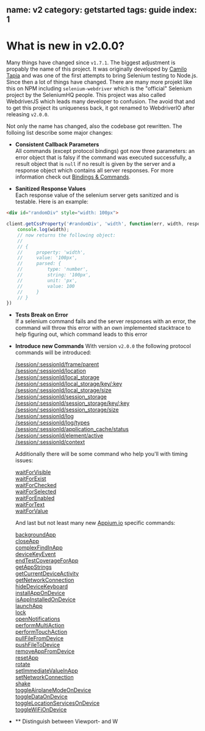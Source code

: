name: v2
category: getstarted
tags: guide
index: 1
---

# What is new in v2.0.0?

Many things have changed since `v1.7.1`. The biggest adjustment is propably the name of this project.
It was originally developed by [Camilo Tapia](http://www.1001.io/) and was one of the first attempts
to bring Selenium testing to Node.js. Since then a lot of things have changed. There are many more
projekt like this on NPM including `selenium-webdriver` which is the "official" Selenium project by
the SeleniumHQ people. This project was also called WebdriverJS which leads many developer to confusion.
The avoid that and to get this project its uniqueness back, it got renamed to WebdriverIO after releasing
`v2.0.0`.

Not only the name has changed, also the codebase got rewritten. The folloing list describe some major
changes:

- **Consistent Callback Parameters**<br>
  All commands (except protocol bindings) got now three parameters: an error object that is falsy if
  the command was executed successfully, a result object that is `null` if no result is given by the
  server and a response object which contains all server responses. For more information check out
  [Bindings & Commands](/guide/getstarted/bindingscommands.html).

- **Sanitized Response Values**<br>
  Each response value of the selenium server gets sanitized and is testable. Here is an example:

```html
<div id="randomDiv" style="width: 100px">
```

```js
client.getCssProperty('#randomDiv', 'width', function(err, width, responses) {
    console.log(width);
    // now returns the following object:
    //
    // { 
    //     property: 'width',
    //     value: '100px',
    //     parsed: {
    //         type: 'number',
    //         string: '100px',
    //         unit: 'px',
    //         value: 100
    //     }
    // }
})
```

- **Tests Break on Error**<br>
  If a selenium command fails and the server responses with an error, the command will throw this
  error with an own implemented stacktrace to help figuring out, which command leads to this error

- **Introduce new Commands**
  With version `v2.0.0` the following protocol commands will be introduced:

  [/session/:sessionId/frame/parent](/api/protocol/parent.html)<br>
  [/session/:sessionId/location](/api/protocol/location.html)<br>
  [/session/:sessionId/local_storage](/api/protocol/localStorage.html)<br>
  [/session/:sessionId/local_storage/key/:key](/api/protocol/localStorage.html)<br>
  [/session/:sessionId/local_storage/size](/api/protocol/localStorageSize.html)<br>
  [/session/:sessionId/session_storage](/api/protocol/sessionStorage.html)<br>
  [/session/:sessionId/session_storage/key/:key](/api/protocol/sessionStorage.html)<br>
  [/session/:sessionId/session_storage/size](/api/protocol/sessionStorageSize.html)<br>
  [/session/:sessionId/log](/api/protocol/log.html)<br>
  [/session/:sessionId/log/types](/api/protocol/logTypes.html)<br>
  [/session/:sessionId/application_cache/status](/api/protocol/applicationCacheStatus.html)<br>
  [/session/:sessionId/element/active](/api/protocol/elementActive.html)<br>
  [/session/:sessionId/context](/api/protocol/context.html)<br>

  Additionally there will be some command who help you'll with timing issues:

  [waitForVisible](/api/utility/waitForVisible.html)<br>
  [waitForExist](/api/utility/waitForExist.html)<br>
  [waitForChecked](/api/utility/waitForChecked.html)<br>
  [waitForSelected](/api/utility/waitForSelected.html)<br>
  [waitForEnabled](/api/utility/waitForEnabled.html)<br>
  [waitForText](/api/utility/waitForText.html)<br>
  [waitForValue](/api/utility/waitForValue.html)<br>

  And last but not least many new [Appium.io](http://appium.io) specific commands:

  [backgroundApp](/api/appium/backgroundApp.html)<br>
  [closeApp](/api/appium/closeApp.html)<br>
  [complexFindInApp](/api/appium/complexFindInApp.html)<br>
  [deviceKeyEvent](/api/appium/deviceKeyEvent.html)<br>
  [endTestCoverageForApp](/api/appium/endTestCoverageForApp.html)<br>
  [getAppStrings](/api/appium/getAppStrings.html)<br>
  [getCurrentDeviceActivity](/api/appium/getCurrentDeviceActivity.html)<br>
  [getNetworkConnection](/api/appium/getNetworkConnection.html)<br>
  [hideDeviceKeyboard](/api/appium/hideDeviceKeyboard.html)<br>
  [installAppOnDevice](/api/appium/installAppOnDevice.html)<br>
  [isAppInstalledOnDevice](/api/appium/isAppInstalledOnDevice.html)<br>
  [launchApp](/api/appium/launchApp.html)<br>
  [lock](/api/appium/lock.html)<br>
  [openNotifications](/api/appium/openNotifications.html)<br>
  [performMultiAction](/api/appium/performMultiAction.html)<br>
  [performTouchAction](/api/appium/performTouchAction.html)<br>
  [pullFileFromDevice](/api/appium/pullFileFromDevice.html)<br>
  [pushFileToDevice](/api/appium/pushFileToDevice.html)<br>
  [removeAppFromDevice](/api/appium/removeAppFromDevice.html)<br>
  [resetApp](/api/appium/resetApp.html)<br>
  [rotate](/api/appium/rotate.html)<br>
  [setImmediateValueInApp](/api/appium/setImmediateValueInApp.html)<br>
  [setNetworkConnection](/api/appium/setNetworkConnection.html)<br>
  [shake](/api/appium/shake.html)<br>
  [toggleAirplaneModeOnDevice](/api/appium/toggleAirplaneModeOnDevice.html)<br>
  [toggleDataOnDevice](/api/appium/toggleDataOnDevice.html)<br>
  [toggleLocationServicesOnDevice](/api/appium/toggleLocationServicesOnDevice.html)<br>
  [toggleWiFiOnDevice](/api/appium/toggleWiFiOnDevice.html)<br>

- ** Distinguish between Viewport- and W